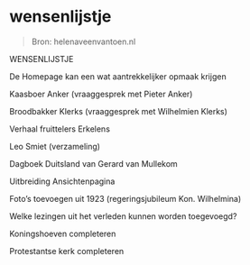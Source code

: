 # wensenlijstje

> Bron: helenaveenvantoen.nl

WENSENLIJSTJE

De Homepage kan een wat aantrekkelijker opmaak krijgen

Kaasboer Anker (vraaggesprek met Pieter Anker)

Broodbakker Klerks (vraaggesprek met Wilhelmien Klerks)

Verhaal fruittelers Erkelens

Leo Smiet (verzameling)

Dagboek Duitsland van Gerard van Mullekom

Uitbreiding Ansichtenpagina

Foto’s toevoegen uit 1923 (regeringsjubileum Kon. Wilhelmina)

Welke lezingen uit het verleden kunnen worden toegevoegd?

Koningshoeven completeren

Protestantse kerk completeren
